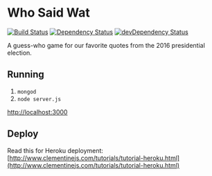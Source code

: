 # Who Said Wat

[![Build Status](https://travis-ci.org/sturdynut/who-said-wat.svg?branch=master)](https://travis-ci.org/sturdynut/who-said-wat) 
[![Dependency Status](https://david-dm.org/sturdynut/who-said-wat.svg)](https://david-dm.org/sturdynut/who-said-wat) 
[![devDependency Status](https://david-dm.org/sturdynut/who-said-wat/dev-status.png)](https://david-dm.org/sturdynut/who-said-wat?type=dev)

A guess-who game for our favorite quotes from the 2016 presidential election.

## Running

1. `mongod`
2. `node server.js`

[http://localhost:3000](http://localhost:3000)

## Deploy

Read this for Heroku deployment:
[http://www.clementinejs.com/tutorials/tutorial-heroku.html](http://www.clementinejs.com/tutorials/tutorial-heroku.html)